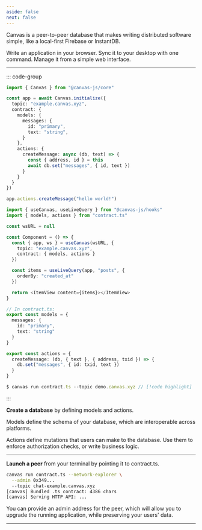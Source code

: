 ```yaml
---
aside: false
next: false
---
```


<div :class="$style.main">

<HeroRow text="The next-generation, local-first, peer-to-peer database" :image="{ light: '/graphic_jellyfish_dark.png', dark: '/graphic_jellyfish.png' }" />

Canvas is a peer-to-peer database that makes writing
distributed software simple, like a local-first Firebase or InstantDB.

Write an application in your browser. Sync it to your desktop with
one command. Manage it from a simple web interface.

<FeatureTags :features="[
  {
    text: 'Runs on browser, desktop, or mobile',
    tooltip: 'Works in the browser, in Node.js, or in React Native',
    iconName: 'mobile'
  },
  {
    text: 'Persists to SQLite, Postgres, or IndexedDB',
    tooltip: 'Uses SQLite, Postgres, or IndexedDB as the backing data store',
    iconName: 'database'
  },
  {
    text: 'Custom mutators',
    tooltip: 'Write custom mutators for auth rules or business logic',
    iconName: 'atom'
  },
  {
    text: 'Transactions',
    tooltip: 'Serializable database transactions that roll back on conflict',
    iconName: 'rewind'
  },
  {
    text: 'Sync via libp2p',
    tooltip: 'Browser-to-server and server-to-server libp2p WebSockets',
    iconName: 'activity'
  },
  {
    text: 'React hooks',
    tooltip: 'React hooks with live-updating apps & database queries',
    iconName: 'compare'
  },
  {
    text: 'Built on IPFS standards',
    tooltip: 'Built on IPFS standards and our Merkle sync system (Prolly-trees)',
    iconName: '123'
  },
  {
    text: 'Web UI',
    tooltip: 'Firebase-like database management interface',
    iconName: 'apps',
  },
  {
    text: 'MIT License',
    tooltip: 'Open source, and fully self-hostable',
    iconName: 'crown',
  },
  {
    text: 'CRDTs',
    tooltip: 'Soon: Multiplayer editing using embedded CRDTs',
    iconName: 'guide',
    disabled: true,
  },
  {
    text: 'Private Data',
    tooltip: 'Soon: Native support for end-to-end encrypted data',
    iconName: 'lock',
    disabled: true
  },
  {
    text: 'Web2 Login',
    tooltip: 'Soon: Login optimized for usability and accessibility',
    iconName: 'lock',
    disabled: true
  },
]" />

</div>

---

<div :class="$style.flex">
  <div :class="$style.colRight">

::: code-group

```ts [Browser]
import { Canvas } from "@canvas-js/core"

const app = await Canvas.initialize({
  topic: "example.canvas.xyz",
  contract: {
    models: {
      messages: {
        id: "primary",
        text: "string",
      }
    },
    actions: {
      createMessage: async (db, text) => {
        const { address, id } = this
        await db.set("messages", { id, text })
      }
    }
  }
})

app.actions.createMessage("hello world!")
```

```ts [React hook]
import { useCanvas, useLiveQuery } from "@canvas-js/hooks"
import { models, actions } from "contract.ts"

const wsURL = null

const Component = () => {
  const { app, ws } = useCanvas(wsURL, {
    topic: "example.canvas.xyz",
    contract: { models, actions }
  })

  const items = useLiveQuery(app, "posts", {
    orderBy: "created_at"
  })

  return <ItemView content={items}></ItemView>
}
```

```ts [Command Line]
// In contract.ts:
export const models = {
  messages: {
    id: "primary",
    text: "string"
  }
}

export const actions = {
  createMessage: (db, { text }, { address, txid }) => {
    db.set("messages", { id: txid, text })
  }
}

$ canvas run contract.ts --topic demo.canvas.xyz // [!code highlight]
```

:::

  </div>
  <div :class="$style.colLeft">

**Create a database** by defining models and actions.

Models define the schema of your database, which are interoperable across
platforms.

Actions define mutations that users can make to the database. Use them to
enforce authorization checks, or write business logic.

---

**Launch a peer** from your terminal by pointing it to contract.ts.

```sh
canvas run contract.ts --network-explorer \
  --admin 0x349...
  --topic chat-example.canvas.xyz
[canvas] Bundled .ts contract: 4386 chars
[canvas] Serving HTTP API: ...
```

You can provide an admin address for the peer, which will allow you to
upgrade the running application, while preserving your users' data.

  </div>
</div>

<style module>
.main { max-width: 690px; }
.flex { display: flex; flex-direction: row-reverse; }
.colLeft { width: 49%; padding-right: 33px; padding-top: 0px; }
.colLeft hr { margin: 1.75rem 0; }
.colRight { width: 51%; }
.colLeft div[class*="vp-adaptive-theme"] { margin: 1.33rem 0 1.32rem !important; }
@media (max-width: 640px) {
  .flex { display: block; padding-top: 1px; }
  .colLeft { width: 100%; padding-right: 0; }
  .colRight { width: 100%; }
}
</style>

---

<br/>

<!-- <FeatureRow title="Components" detail="">
  <FeatureCard title="@canvas-js/okra" details="A Prolly tree written in Zig, that enables fast peer-to-peer sync for application histories." link="https://github.com/canvasxyz/okra" linkText="Github" secondaryLink="https://docs.canvas.xyz/blog/2023-05-04-merklizing-the-key-value-store.html" secondaryLinkText="Blog"/>
  <FeatureCard title="@canvas-js/gossiplog" details="A self-authenticating distributed log for multi-writer applications." link="https://github.com/canvasxyz/canvas/tree/main/packages/gossiplog" linkText="Github" secondaryLinkText="Talk" secondaryLink="https://www.youtube.com/watch?v=X8nAdx1G-Cs"/>
  <FeatureCard title="@canvas-js/modeldb" details="A cross-platform relational database wrapper for IDB, SQLite, and Postgres." link="https://github.com/canvasxyz/canvas/tree/main/packages/modeldb" linkText="Github"/>
  <FeatureCard title="@canvas-js/core" details="A database for local-first and peer-to-peer applications, with an embedded runtime." link="https://github.com/canvasxyz/canvas/tree/main/packages/modeldb" linkText="Github"/>
  <FeatureCard title="@canvas-js/chain-ethereum" details="Log in with an Ethereum wallet. Also supports Cosmos, Solana, and Polkadot." linkText="Demo" link="https://chat-example.canvas.xyz/"/>
</FeatureRow> -->

<EmailForm />

<HomepageFooter />
